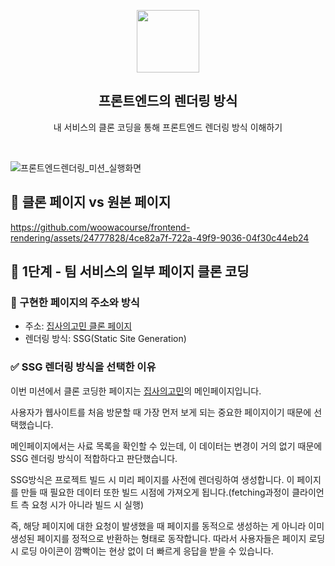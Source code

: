 <p align="middle" >
  <img width="100px;" src="https://em-content.zobj.net/thumbs/160/apple/81/artist-palette_1f3a8.png"/>
</p>
<h2 align="middle">프론트엔드의 렌더링 방식</h2>
<p align="middle">내 서비스의 클론 코딩을 통해 프론트엔드 렌더링 방식 이해하기</p>
<br/>

![프론트엔드렌더링_미션_실행화면](https://github.com/woowacourse/frontend-rendering/assets/24777828/27946ad7-ff4e-4adc-8d7d-ff27629a4b04)

## 👀 클론 페이지 vs 원본 페이지

https://github.com/woowacourse/frontend-rendering/assets/24777828/4ce82a7f-722a-49f9-9036-04f30c44eb24

## 🎨 1단계 - 팀 서비스의 일부 페이지 클론 코딩

### 🚀 구현한 페이지의 주소와 방식

- 주소: [집사의고민 클론 페이지](https://frontend-rendering-kappa.vercel.app/)
- 렌더링 방식: SSG(Static Site Generation)

### ✅ SSG 렌더링 방식을 선택한 이유

이번 미션에서 클론 코딩한 페이지는 [집사의고민](https://zipgo.pet)의 메인페이지입니다.

사용자가 웹사이트를 처음 방문할 때 가장 먼저 보게 되는 중요한 페이지이기 때문에 선택했습니다.

메인페이지에서는 사료 목록을 확인할 수 있는데, 이 데이터는 변경이 거의 없기 때문에 SSG 렌더링 방식이 적합하다고 판단했습니다.

SSG방식은 프로젝트 빌드 시 미리 페이지를 사전에 렌더링하여 생성합니다. 이 페이지를 만들 때 필요한 데이터 또한 빌드 시점에 가져오게 됩니다.(fetching과정이 클라이언트 측 요청 시가 아니라 빌드 시 실행)

즉, 해당 페이지에 대한 요청이 발생했을 때 페이지를 동적으로 생성하는 게 아니라 이미 생성된 페이지를 정적으로 반환하는 형태로 동작합니다. 따라서 사용자들은 페이지 로딩 시 로딩 아이콘이 깜빡이는 현상 없이 더 빠르게 응답을 받을 수 있습니다.
